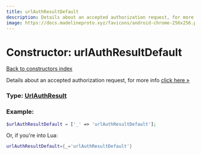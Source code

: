 ```yaml
---
title: urlAuthResultDefault
description: Details about an accepted authorization request, for more info [click here »](https://core.telegram.org/api/url-authorization)
image: https://docs.madelineproto.xyz/favicons/android-chrome-256x256.png
---
```

# Constructor: urlAuthResultDefault  
[Back to constructors index](index.md)



Details about an accepted authorization request, for more info [click here »](https://core.telegram.org/api/url-authorization)




### Type: [UrlAuthResult](../types/UrlAuthResult.md)


### Example:

```php
$urlAuthResultDefault = ['_' => 'urlAuthResultDefault'];
```  


Or, if you're into Lua:

```lua
urlAuthResultDefault={_='urlAuthResultDefault'}

```


